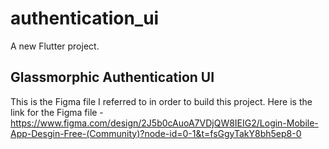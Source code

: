# authentication_ui

A new Flutter project.

## Glassmorphic Authentication UI
This is the Figma file I referred to in order to build this project. Here is the link for the Figma file - https://www.figma.com/design/2J5b0cAuoA7VDjQW8IEIG2/Login-Mobile-App-Desgin-Free-(Community)?node-id=0-1&t=fsGgyTakY8bh5ep8-0
